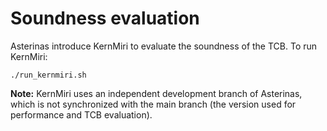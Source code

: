 # Soundness evaluation

Asterinas introduce KernMiri to evaluate the soundness of the TCB. To run KernMiri:

```shell
./run_kernmiri.sh
```

**Note:** KernMiri uses an independent development branch of Asterinas, which is not synchronized with the main branch (the version used for performance and TCB evaluation).
